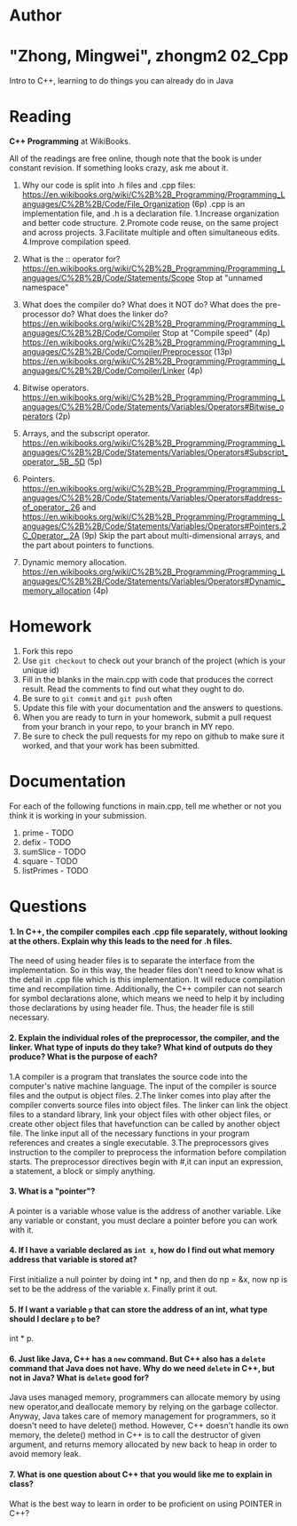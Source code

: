 Author
==========
"Zhong, Mingwei", zhongm2
02_Cpp
======

Intro to C++, learning to do things you can already do in Java

Reading
=======

**C++ Programming** at WikiBooks.

All of the readings are free online, though note that the book is under constant revision. If something looks crazy, ask me about it.

1. Why our code is split into .h files and .cpp files: https://en.wikibooks.org/wiki/C%2B%2B_Programming/Programming_Languages/C%2B%2B/Code/File_Organization (6p)
.cpp is an implementation file, and .h is a declaration file.
1.Increase organization and better code structure.
2.Promote code reuse, on the same project and across projects.
3.Facilitate multiple and often simultaneous edits.
4.Improve compilation speed.


2. What is the :: operator for? https://en.wikibooks.org/wiki/C%2B%2B_Programming/Programming_Languages/C%2B%2B/Code/Statements/Scope Stop at "unnamed namespace"
3. What does the compiler do? What does it NOT do? What does the pre-processor do? What does the linker do? https://en.wikibooks.org/wiki/C%2B%2B_Programming/Programming_Languages/C%2B%2B/Code/Compiler Stop at "Compile speed" (4p) https://en.wikibooks.org/wiki/C%2B%2B_Programming/Programming_Languages/C%2B%2B/Code/Compiler/Preprocessor (13p) https://en.wikibooks.org/wiki/C%2B%2B_Programming/Programming_Languages/C%2B%2B/Code/Compiler/Linker (4p)
4. Bitwise operators. https://en.wikibooks.org/wiki/C%2B%2B_Programming/Programming_Languages/C%2B%2B/Code/Statements/Variables/Operators#Bitwise_operators (2p)
5. Arrays, and the subscript operator. https://en.wikibooks.org/wiki/C%2B%2B_Programming/Programming_Languages/C%2B%2B/Code/Statements/Variables/Operators#Subscript_operator_.5B_.5D (5p)
6. Pointers. https://en.wikibooks.org/wiki/C%2B%2B_Programming/Programming_Languages/C%2B%2B/Code/Statements/Variables/Operators#address-of_operator_.26 and https://en.wikibooks.org/wiki/C%2B%2B_Programming/Programming_Languages/C%2B%2B/Code/Statements/Variables/Operators#Pointers.2C_Operator_.2A (9p) Skip the part about multi-dimensional arrays, and the part about pointers to functions.
7. Dynamic memory allocation. https://en.wikibooks.org/wiki/C%2B%2B_Programming/Programming_Languages/C%2B%2B/Code/Statements/Variables/Operators#Dynamic_memory_allocation (4p)

Homework
========

1. Fork this repo
2. Use `git checkout` to check out your branch of the project (which is your unique id)
3. Fill in the blanks in the main.cpp with code that produces the correct result. Read the comments to find out what they ought to do.
4. Be sure to `git commit` and `git push` often
5. Update this file with your documentation and the answers to questions.
6. When you are ready to turn in your homework, submit a pull request from your branch in your repo, to your branch in MY repo.
7. Be sure to check the pull requests for my repo on github to make sure it worked, and that your work has been submitted.

Documentation
=========

For each of the following functions in main.cpp, tell me whether or not you think it is working in your submission.

1. prime - TODO
2. defix - TODO
3. sumSlice - TODO
4. square - TODO
5. listPrimes - TODO

Questions
=======

#### 1. In C++, the compiler compiles each .cpp file separately, without looking at the others. Explain why this leads to the need for .h files.

The need of using header files is to separate the interface from the implementation. So in this way, the header files don't need to know what is the detail in
.cpp file which is this implementation. It will reduce compilation time and 
recompilation time. Additionally, the C++ compiler can not search for symbol 
declarations alone, which means we need to help it by including those declarations by using header file. Thus, the header file is still necessary.


#### 2. Explain the individual roles of the preprocessor, the compiler, and the linker. What type of inputs do they take? What kind of outputs do they produce? What is the purpose of each?

1.A compiler is a program that translates the source code into the computer's
native machine language. The input of the compiler is source files and the 
output is object files.
2.The linker comes into play after the compiler converts source files into
object files. The linker can link the object files to a standard library, link your object files with other object files, or create other object files that havefunction can be called by another object file. The linke input all of the
necessary functions in your program references and creates a single executable.
3.The preprocessors gives instruction to the compiler to preprocess the 
information before compilation starts. The preprocessor directives begin with #,it can input an expression, a statement, a block or simply anything.


#### 3. What is a "pointer"?

A pointer is a variable whose value is the address of another variable. Like 
any variable or constant, you must declare a pointer before you can work with
it.

#### 4. If I have a variable declared as `int x`, how do I find out what memory address that variable is stored at?

First initialize a null pointer by doing int * np, and then do np = &x, now np
is set to be the address of the variable x. Finally print it out.

#### 5. If I want a variable `p` that can store the address of an int, what type should I declare `p` to be?

int * p.

#### 6. Just like Java, C++ has a `new` command. But C++ also has a `delete` command that Java does not have. Why do we need `delete` in C++, but not in Java? What is `delete` good for?

Java uses managed memory, programmers can allocate memory by using new operator,and deallocate memory by relying on the garbage collector. Anyway, Java takes
care of memory management for programmers, so it doesn't need to have delete()
method. However, C++ doesn't handle its own memory, the delete() method in 
C++ is to call the destructor of given argument, and returns memory allocated by new back to heap in order to avoid memory leak. 


#### 7. What is one question about C++ that you would like me to explain in class?

What is the best way to learn in order to be proficient on using POINTER in C++?



